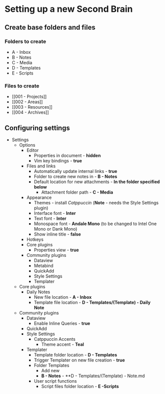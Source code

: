 
# Setting up a new Second Brain
## Create base folders and files
### Folders to create
- A - Inbox
- B - Notes
- C - Media
- D - Templates
- E - Scripts
### Files to create
- [[001 - Projects]]
- [[002 - Areas]]
- [[003 - Resources]]
- [[004 - Archives]]

## Configuring settings
- Settings
	- Options
		- Editor
			- Properties in document - **hidden**
			- Vim key bindings - **true**
		- Files and links
			- Automatically update internal links - **true**
			- Folder to create new notes in - **B - Notes**
			- Default location for new attachments - **In the folder specified below**
				- Attachment folder path - **C - Media**
		- Appearance
			- Themes - install *Catppuccin* (**Note** - needs the Style Settings plugin)
			- Interface font - **Inter**
			- Text font - **Inter**
			- Monospace font - **Andale Mono** (to be changed to Intel One Mono or Dank Mono)
			- Show inline title - **false**
		- Hotkeys
		- Core plugins
			- Properties view - **true**
		- Community plugins
			- Dataview
			- Metabind
			- QuickAdd
			- Style Settings
			- Templater
	- Core plugins
		- Daily Notes
			- New file location - **A - Inbox**
			- Template file location - **D - Templates/(Template) - Daily Note**
	- Community plugins
		- Dataview
			- Enable Inline Queries - **true**
		- QuickAdd
		- Style Settings
			- Catppuccin Accents
				- Theme accent - **Teal**
		- Templater
			- Template folder location - **D - Templates**
			- Trigger Templater on new file creation - **true**
			- Folder Templates
				- Add new 
				- **B - Notes** - **D - Templates/(Template) - Note.md
			- User script functions
				- Script files folder location - **E -Scripts**